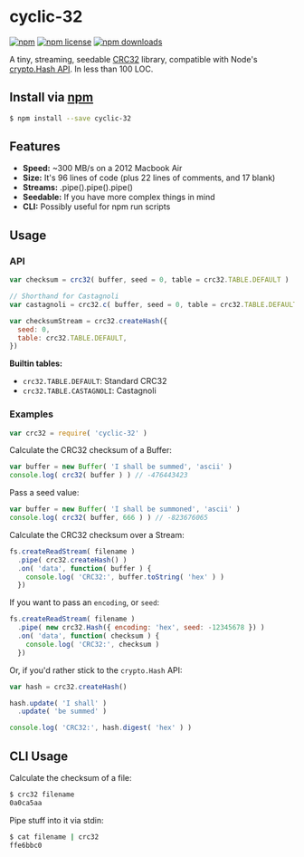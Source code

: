 # cyclic-32
[![npm](https://img.shields.io/npm/v/cyclic-32.svg?style=flat-square)](https://npmjs.com/package/cyclic-32)
[![npm license](https://img.shields.io/npm/l/cyclic-32.svg?style=flat-square)](https://npmjs.com/package/cyclic-32)
[![npm downloads](https://img.shields.io/npm/dm/cyclic-32.svg?style=flat-square)](https://npmjs.com/package/cyclic-32)

A tiny, streaming, seedable [CRC32] library, compatible with Node's [crypto.Hash API].
In less than 100 LOC.

[CRC32]: https://en.wikipedia.org/wiki/Cyclic_redundancy_check
[crypto.Hash API]: https://nodejs.org/api/crypto.html#crypto_class_hash

## Install via [npm](https://npmjs.com)

```sh
$ npm install --save cyclic-32
```

## Features

- **Speed:** ~300 MB/s on a 2012 Macbook Air
- **Size:** It's 96 lines of code (plus 22 lines of comments, and 17 blank)
- **Streams:** .pipe().pipe().pipe()
- **Seedable:** If you have more complex things in mind
- **CLI:** Possibly useful for npm run scripts

## Usage

### API

```js
var checksum = crc32( buffer, seed = 0, table = crc32.TABLE.DEFAULT )
```

```js
// Shorthand for Castagnoli
var castagnoli = crc32.c( buffer, seed = 0, table = crc32.TABLE.DEFAULT )
```

```js
var checksumStream = crc32.createHash({
  seed: 0,
  table: crc32.TABLE.DEFAULT,
})
```

**Builtin tables:**

- `crc32.TABLE.DEFAULT`: Standard CRC32
- `crc32.TABLE.CASTAGNOLI`: Castagnoli

### Examples

```js
var crc32 = require( 'cyclic-32' )
```

Calculate the CRC32 checksum of a Buffer:

```js
var buffer = new Buffer( 'I shall be summed', 'ascii' )
console.log( crc32( buffer ) ) // -476443423
```

Pass a seed value:

```js
var buffer = new Buffer( 'I shall be summoned', 'ascii' )
console.log( crc32( buffer, 666 ) ) // -823676065
```

Calculate the CRC32 checksum over a Stream:

```js
fs.createReadStream( filename )
  .pipe( crc32.createHash() )
  .on( 'data', function( buffer ) {
    console.log( 'CRC32:', buffer.toString( 'hex' ) )
  })
```

If you want to pass an `encoding`, or `seed`:

```js
fs.createReadStream( filename )
  .pipe( new crc32.Hash({ encoding: 'hex', seed: -12345678 }) )
  .on( 'data', function( checksum ) {
    console.log( 'CRC32:', checksum )
  })
```

Or, if you'd rather stick to the `crypto.Hash` API:

```js
var hash = crc32.createHash()

hash.update( 'I shall' )
  .update( 'be summed' )

console.log( 'CRC32:', hash.digest( 'hex' ) )
```

## CLI Usage

Calculate the checksum of a file:

```sh
$ crc32 filename
0a0ca5aa
```

Pipe stuff into it via stdin:

```sh
$ cat filename | crc32
ffe6bbc0
```
